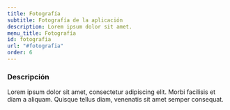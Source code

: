 ```yaml
---
title: Fotografía
subtitle: Fotografía de la aplicación
description: Lorem ipsum dolor sit amet.
menu_title: Fotografía
id: fotografia   
url: "#fotografia"
order: 6
---
```

 
### Descripción

Lorem ipsum dolor sit amet, consectetur adipiscing elit. Morbi facilisis et diam a aliquam. Quisque tellus diam, venenatis sit amet semper consequat.